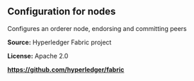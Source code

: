 ## Configuration for nodes

Configures an orderer node, endorsing and committing peers

**Source:** Hyperledger Fabric project

**License:** Apache 2.0

**https://github.com/hyperledger/fabric**

